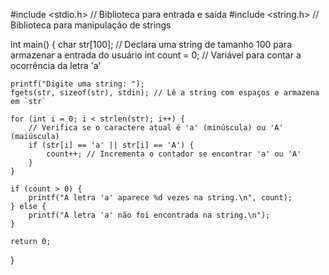 #include <stdio.h>  // Biblioteca para entrada e saída
#include <string.h> // Biblioteca para manipulação de strings

int main() {
    char str[100]; // Declara uma string de tamanho 100 para armazenar a entrada do usuário
    int count = 0; // Variável para contar a ocorrência da letra 'a'


    printf("Digite uma string: ");
    fgets(str, sizeof(str), stdin); // Lê a string com espaços e armazena em `str`

    for (int i = 0; i < strlen(str); i++) {
        // Verifica se o caractere atual é 'a' (minúscula) ou 'A' (maiúscula)
        if (str[i] == 'a' || str[i] == 'A') {
            count++; // Incrementa o contador se encontrar 'a' ou 'A'
        }
    }

    if (count > 0) {
        printf("A letra 'a' aparece %d vezes na string.\n", count);
    } else {
        printf("A letra 'a' não foi encontrada na string.\n");
    }

    return 0;
}
